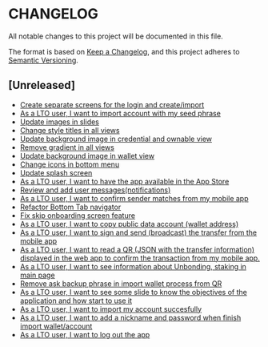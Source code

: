 # CHANGELOG

All notable changes to this project will be documented in this file.

The format is based on [Keep a Changelog](https://keepachangelog.com/en/1.0.0/),
and this project adheres to [Semantic Versioning](https://semver.org/spec/v2.0.0.html).

## [Unreleased]

-   [Create separate screens for the login and create/import](https://wealize.atlassian.net/browse/LTO22004-57)
-   [As a LTO user, I want to import account with my seed phrase](https://wealize.atlassian.net/browse/LTO22004-54)
-   [Update images in slides](https://wealize.atlassian.net/browse/LTO22004-52)
-   [Change style titles in all views](https://wealize.atlassian.net/browse/LTO22004-50)
-   [Update background image in credential and ownable view](https://wealize.atlassian.net/browse/LTO22004-51)
-   [Remove gradient in all views](https://wealize.atlassian.net/browse/LTO22004-53)
-   [Update background image in wallet view](https://wealize.atlassian.net/browse/LTO22004-49)
-   [Change icons in bottom menu](https://wealize.atlassian.net/browse/LTO22004-48)
-   [Update splash screen](https://wealize.atlassian.net/browse/LTO22004-47)
-   [As a LTO user, I want to have the app available in the App Store](https://wealize.atlassian.net/browse/LTO22004-14)
-   [Review and add user messages(notifications)](https://wealize.atlassian.net/browse/LTO22004-43)
-   [As a LTO user, I want to confirm sender matches from my mobile app](https://wealize.atlassian.net/browse/LTO22004-34)
-   [Refactor Bottom Tab navigator](https://wealize.atlassian.net/browse/LTO22004-46)
-   [Fix skip onboarding screen feature](https://wealize.atlassian.net/browse/LTO22004-45)
-   [As a LTO user, I want to copy public data account (wallet address)](https://wealize.atlassian.net/browse/LTO22004-28)
-   [As a LTO user, I want to sign and send (broadcast) the transfer from the mobile app](https://wealize.atlassian.net/browse/LTO22004-35)
-   [As a LTO user, I want to read a QR (JSON with the transfer information) displayed in the web app to confirm the transaction from my mobile app.](https://wealize.atlassian.net/browse/LTO22004-33)
-   [As a LTO user, I want to see information about Unbonding, staking in main page](https://wealize.atlassian.net/browse/LTO22004-38)
-   [Remove ask backup phrase in import wallet process from QR](https://wealize.atlassian.net/browse/LTO22004-39)
-   [As a LTO user, I want to see some slide to know the objectives of the application and how start to use it](https://wealize.atlassian.net/browse/LTO22004-17)
-   [As a LTO user, I want to import my account succesfully](https://wealize.atlassian.net/browse/LTO22004-21)
-   [As a LTO user, I want to add a nickname and password when finish import wallet/account](https://wealize.atlassian.net/browse/LTO22004-40)
-   [As a LTO user, I want to log out the app](https://wealize.atlassian.net/browse/LTO22004-25)
